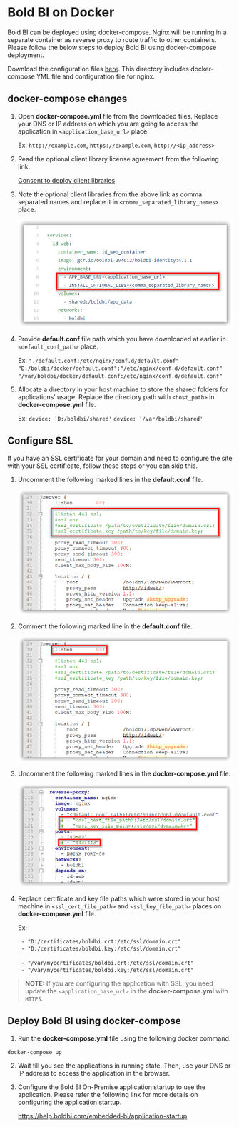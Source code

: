 # Bold BI on Docker

Bold BI can be deployed using docker-compose. Nginx will be running in a separate container as reverse proxy to route traffic to other containers. Please follow the below steps to deploy Bold BI using docker-compose deployment.

Download the configuration files [here](deploy/). This directory includes docker-compose YML file and configuration file for nginx.

## docker-compose changes

1. Open **docker-compose.yml** file from the downloaded files. Replace your DNS or IP address on which you are going to access the application in `<application_base_url>` place.
    
    Ex: `http://example.com`, `https://example.com`, `http://<ip_address>`

2. Read the optional client library license agreement from the following link.

    [Consent to deploy client libraries](consent-to-deploy-client-libraries.md)

3. Note the optional client libraries from the above link as comma separated names and replace it in `<comma_separated_library_names>` place.

    ![docker-compose.yml](images/baseurl_clientlibrary.png) 

4. Provide **default.conf** file path which you have downloaded at earlier in `<default_conf_path>` place.

    Ex: `"./default.conf:/etc/nginx/conf.d/default.conf"`
        `"D:/boldbi/docker/default.conf":"/etc/nginx/conf.d/default.conf"`
        `"/var/boldbi/docker/default.conf:/etc/nginx/conf.d/default.conf"`

5. Allocate a directory in your host machine to store the shared folders for applications’ usage. Replace the directory path with `<host_path>` in **docker-compose.yml** file.

    Ex: `device: 'D:/boldbi/shared'`
        `device: '/var/boldbi/shared'`

## Configure SSL
If you have an SSL certificate for your domain and need to configure the site with your SSL certificate, follow these steps or you can skip this.

1. Uncomment the following marked lines in the **default.conf** file.

    ![ssl configuration](images/uncomment_lines.png)

2. Comment the following marked line in the **default.conf** file.

    ![ssl configuration](images/comment_lines.png)

3. Uncomment the following marked lines in the **docker-compose.yml** file.
    
    ![ssl configuration](images/uncomment_docker.png)

4. Replace certificate and key file paths which were stored in your host machine in `<ssl_cert_file_path>` and `<ssl_key_file_path>` places on **docker-compose.yml** file.

    Ex: 

        - "D:/certificates/boldbi.crt:/etc/ssl/domain.crt"
        - "D:/certificates/boldbi.key:/etc/ssl/domain.crt"

        - "/var/mycertificates/boldbi.crt:/etc/ssl/domain.crt"
        - "/var/mycertificates/boldbi.key:/etc/ssl/domain.crt"

> **NOTE:** If you are configuring the application with SSL, you need update the `<application_base_url>` in the **docker-compose.yml** with `HTTPS`.


## Deploy Bold BI using docker-compose

1. Run the **docker-compose.yml** file using the following docker command.

```sh
docker-compose up
```

2. Wait till you see the applications in running state. Then, use your DNS or IP address to access the application in the browser.

24.	Configure the Bold BI On-Premise application startup to use the application. Please refer the following link for more details on configuring the application startup.
    
    https://help.boldbi.com/embedded-bi/application-startup
